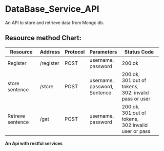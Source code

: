 # DataBase_Service_API
An API to store and retrieve data from  Mongo db.

## Resource method Chart:
|Resource|Address|Protocol|Parameters|Status Code|
|--------|-------|--------|----------|-----------|
|Register|/register|POST|username,<br> password|200:ok|
|store sentence|/store|POST|username,<br> password,<br> Sentence|200:ok,<br> 301:out of tokens,<br> 302: invalid pass or user|
|Retreve sentence|/get|POST|username,<br>password|200:ok,<br>301:out of tokens,<br>302:Invalid user or pass|

**An Api with restful services**
